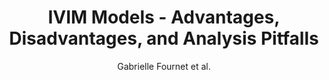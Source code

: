 ---
cat: ciel
subcat: neurophysics
bestof: false
author: Gabrielle Fournet et al.
title: IVIM Models - Advantages, Disadvantages, and Analysis Pitfalls
year: 2018
type: incollection
url: https -//www.taylorfrancis.com/books/9780429763496/chapters/10.1201/9780429427275-19
doi: 10.1201/9780429427275-19
booktitle: Intravoxel Incoherent Motion (IVIM) MRI
---